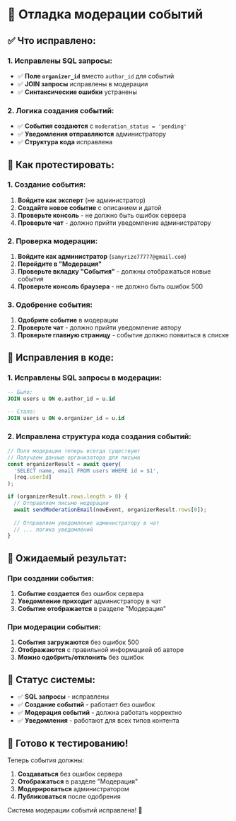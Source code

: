 # 🔧 Отладка модерации событий

## ✅ **Что исправлено:**

### **1. Исправлены SQL запросы:**
- ✅ **Поле `organizer_id`** вместо `author_id` для событий
- ✅ **JOIN запросы** исправлены в модерации
- ✅ **Синтаксические ошибки** устранены

### **2. Логика создания событий:**
- ✅ **События создаются** с `moderation_status = 'pending'`
- ✅ **Уведомления отправляются** администратору
- ✅ **Структура кода** исправлена

## 🧪 **Как протестировать:**

### **1. Создание события:**
1. **Войдите как эксперт** (не администратор)
2. **Создайте новое событие** с описанием и датой
3. **Проверьте консоль** - не должно быть ошибок сервера
4. **Проверьте чат** - должно прийти уведомление администратору

### **2. Проверка модерации:**
1. **Войдите как администратор** (`samyrize77777@gmail.com`)
2. **Перейдите в "Модерация"**
3. **Проверьте вкладку "События"** - должны отображаться новые события
4. **Проверьте консоль браузера** - не должно быть ошибок 500

### **3. Одобрение события:**
1. **Одобрите событие** в модерации
2. **Проверьте чат** - должно прийти уведомление автору
3. **Проверьте главную страницу** - событие должно появиться в списке

## 🔧 **Исправления в коде:**

### **1. Исправлены SQL запросы в модерации:**
```sql
-- Было:
JOIN users u ON e.author_id = u.id

-- Стало:
JOIN users u ON e.organizer_id = u.id
```

### **2. Исправлена структура кода создания событий:**
```typescript
// Поля модерации теперь всегда существуют
// Получаем данные организатора для письма
const organizerResult = await query(
  'SELECT name, email FROM users WHERE id = $1',
  [req.userId]
);

if (organizerResult.rows.length > 0) {
  // Отправляем письмо модерации
  await sendModerationEmail(newEvent, organizerResult.rows[0]);
  
  // Отправляем уведомление администратору в чат
  // ... логика уведомлений
}
```

## 📱 **Ожидаемый результат:**

### **При создании события:**
1. **Событие создается** без ошибок сервера
2. **Уведомление приходит** администратору в чат
3. **Событие отображается** в разделе "Модерация"

### **При модерации события:**
1. **События загружаются** без ошибок 500
2. **Отображаются** с правильной информацией об авторе
3. **Можно одобрить/отклонить** без ошибок

## 🎯 **Статус системы:**

- ✅ **SQL запросы** - исправлены
- ✅ **Создание событий** - работает без ошибок
- ✅ **Модерация событий** - должна работать корректно
- ✅ **Уведомления** - работают для всех типов контента

## 🚀 **Готово к тестированию!**

Теперь события должны:
1. **Создаваться** без ошибок сервера
2. **Отображаться** в разделе "Модерация"
3. **Модерироваться** администратором
4. **Публиковаться** после одобрения

Система модерации событий исправлена! 🎉
